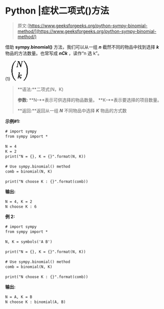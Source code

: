 # Python |症状二项式()方法

> 原文:[https://www.geeksforgeeks.org/python-sympy-binomial-method/](https://www.geeksforgeeks.org/python-sympy-binomial-method/)

借助 **sympy.binomial()** 方法，我们可以从一组 ***n*** 截然不同的物品中找到选择 ***k*** 物品的方法数量。也常写成 ***nCk*** ，读作“n 选 k”。

(1) ![ \begin{equation*}     \binom{N}{k} \end{equation*} ](img/6e2b0303330f3e60daf7413c5e238c04.png "Rendered by QuickLaTeX.com")

> **语法:**二项式(N，K)
> 
> **参数:**
> **N–**表示可供选择的物品数量。
> **K–**表示要选择的项目数量。
> 
> **返回:**返回从一组 ***N*** 不同物品中选择 ***K*** 物品的方式数

**示例#1:**

```
# import sympy 
from sympy import * 

N = 4
K = 2 
print("N = {}, K = {}".format(N, K))

# Use sympy.binomial() method 
comb = binomial(N, K)  

print("N choose K : {}".format(comb))  
```

**输出:**

```
N = 4, K = 2
N choose K : 6

```

**例 2:**

```
# import sympy 
from sympy import * 

N, K = symbols('A B')

print("N = {}, K = {}".format(N, K))

# Use sympy.binomial() method 
comb = binomial(N, K)  

print("N choose K : {}".format(comb))  
```

**输出:**

```
N = A, K = B
N choose K : binomial(A, B)

```